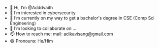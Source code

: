 - 👋 Hi, I’m @Adddvaith
- 👀 I’m interested in cybersecurity
- 🌱 I’m currently on my way to get a bachelor's degree in CSE (Comp Sci Engineering)
- 💞️ I’m looking to collaborate on ...
- 📫 How to reach me:
  mail: adikavisang@gmail.com
- 😄 Pronouns: He/Him

<!---
Adddvaith/Adddvaith is a ✨ special ✨ repository because its `README.md` (this file) appears on your GitHub profile.
You can click the Preview link to take a look at your changes.
--->
